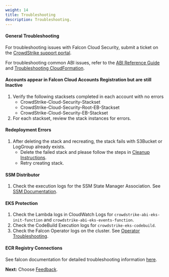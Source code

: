 ```yaml
---
weight: 14
title: Troubleshooting
description: Troubleshooting.
---
```


#### General Troubleshooting
For troubleshooting issues with Falcon Cloud Security, submit a ticket on the [CrowdStrike support portal](https://supportportal.crowdstrike.com/).

For troubleshooting common ABI issues, refer to the [ABI Reference Guide](https://a.co/j72wxaw) and [Troubleshooting CloudFormation](https://docs.aws.amazon.com/AWSCloudFormation/latest/UserGuide/troubleshooting.html).

#### Accounts appear in Falcon Cloud Accounts Registration but are still Inactive
1. Verify the following stacksets completed in each account with no errors
    * CrowdStrike-Cloud-Security-Stackset
    * CrowdStrike-Cloud-Security-Root-EB-Stackset
    * CrowdStrike-Cloud-Security-EB-Stackset
2. For each stackset, review the stack instances for errors.

#### Redeployment Errors
1. After deleting the stack and recreating, the stack fails with S3Bucket or LogGroup already exists.
    * Delete the failed stack and please follow the steps in [Cleanup Instructions](/cleanup-instructions/index.html).
    * Retry creating stack.

#### SSM Distributor
1. Check the execution logs for the SSM State Manager Association. See [SSM Documentation](https://docs.aws.amazon.com/systems-manager/latest/userguide/state-manager-associations-history.html).

#### EKS Protection
1. Check the Lambda logs in CloudWatch Logs for ```crowdstrike-abi-eks-init-function``` and ```crowdstrike-abi-eks-events-function```.
2. Check the CodeBuild Execution logs for ```crowdstrike-eks-codebuild```.
3. Check the Falcon Operator logs on the cluster.  See [Operator Troubleshooting](https://github.com/CrowdStrike/falcon-operator/blob/main/docs/install_guide.md).

#### ECR Registry Connections
See falcon documentation for detailed troubleshooting information [here](https://falcon.crowdstrike.com/documentation/page/xfb81fc4/assess-image-from-registry#s2614b67).

**Next:** Choose [Feedback](/feedback/index.html).